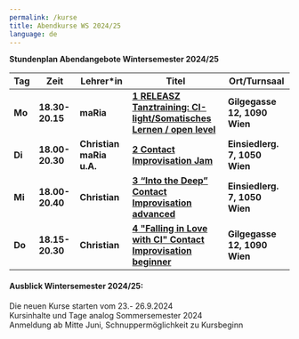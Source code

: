 ```yaml
---
permalink: /kurse
title: Abendkurse WS 2024/25
language: de
---
```









**Stundenplan Abendangebote Wintersemester 2024/25**

| Tag    | Zeit            | Lehrer*in                | Titel                                                                       | Ort/Turnsaal                  |
| ------ | --------------- | ------------------------ | --------------------------------------------------------------------------- | ----------------------------- |
| **Mo** | **18.30-20.15** | **maRia**                | **[1 RELEASZ Tanztraining: CI-light/Somatisches Lernen / open level](#mo)** | **Gilgegasse 12, 1090 Wien**  |
| **Di** | **18.00-20.30** | **Christian maRia u.A.** | **[2 Contact Improvisation Jam](#di)**                                      | **Einsiedlerg. 7, 1050 Wien** |
| **Mi** | **18.00-20.40** | **Christian**            | **[3 “Into the Deep” Contact Improvisation advanced](#mi)**                 | **Einsiedlerg. 7, 1050 Wien** |
| **Do** | **18.15-20.30** | **Christian**            | **[4 "Falling in Love with CI" Contact Improvisation beginner](#do)**       | **Gilgegasse 12, 1090 Wien**  |

#### Ausblick Wintersemester 2024/25:

Die neuen Kurse starten vom 23.- 26.9.2024\
Kursinhalte und Tage analog Sommersemester 2024\
Anmeldung ab Mitte Juni, Schnuppermöglichkeit zu Kursbeginn